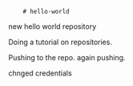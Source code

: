 		# hello-world
new hello world repository

Doing a tutorial on repositories.

Pushing to the repo.
again pushing.

chnged credentials
